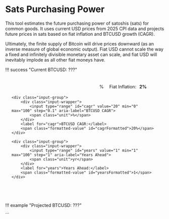 # Sats Purchasing Power
This tool estimates the future purchasing power of satoshis (sats) for common goods. It uses current USD prices from 2025 CPI data and projects future prices in sats based on fiat inflation and BTCUSD growth (CAGR).

Ultimately, the finite supply of Bitcoin will drive prices downward (as an inverse measure of global economic output). Fiat USD cannot scale the way a fixed and infinitely divisible monetary asset can scale, and fiat USD will inevitably implode as all other fiat moneys have.

<style>
    .input-container {
        padding: 20px;
        border: 1px solid var(--md-default-fg-color--light);
        border-radius: 8px;
        background: var(--md-default-bg-color);
        margin-bottom: 20px;
    }
    .input-group {
        display: flex;
        align-items: center;
        margin-bottom: 15px;
    }
    .input-wrapper {
        display: flex;
        align-items: stretch;
        border: 1px solid var(--md-default-fg-color--light);
        border-radius: 4px;
        background: var(--md-default-bg-color);
        transition: border-color 0.2s, box-shadow 0.2s;
        width: 300px; /* Wider for sliders */
    }
    .input-wrapper:hover {
        border-color: var(--md-primary-fg-color--light);
    }
    .input-wrapper:focus-within {
        border-color: var(--md-primary-fg-color);
        box-shadow: 0 0 5px rgba(var(--md-primary-fg-color--rgb), 0.3);
    }
    input[type="range"] {
        flex: 1;
        padding: 8px;
        border: none;
        font-size: 1em;
        color: var(--md-default-fg-color);
        outline: none;
        appearance: none;
        background: transparent;
    }
    input[type="range"]::-webkit-slider-thumb {
        appearance: none;
        width: 16px;
        height: 16px;
        background: var(--md-primary-fg-color);
        border-radius: 50%;
        cursor: pointer;
    }
    input[type="range"]::-moz-range-thumb {
        width: 16px;
        height: 16px;
        background: var(--md-primary-fg-color);
        border-radius: 50%;
        cursor: pointer;
    }
    input[type="range"]::-webkit-slider-runnable-track {
        height: 4px;
        background: var(--md-default-fg-color--light);
        border-radius: 2px;
    }
    input[type="range"]::-moz-range-track {
        height: 4px;
        background: var(--md-default-fg-color--light);
        border-radius: 2px;
    }
    .unit {
        padding: 0 8px;
        font-size: 1em;
        color: var(--md-default-fg-color);
        pointer-events: none;
        border-left: 1px solid var(--md-default-fg-color--light);
        background: rgba(var(--md-default-bg-color--rgb), 0.7);
        display: flex;
        align-items: center;
        border-radius: 0 4px 4px 0;
    }
    .input-container label {
        font-size: 1em;
        color: var(--md-default-fg-color);
        margin-left: 10px;
        margin-right: 10px;
    }
    .formatted-value {
        font-weight: bold;
        color: var(--md-primary-fg-color);
    }
    #error {
        margin-top: 10px;
        padding: 10px;
        border: 1px solid var(--md-typeset-color-error);
        border-radius: 4px;
        background: var(--md-default-bg-color);
        color: var(--md-typeset-color-error);
        font-size: 0.9em;
    }
    #projectedSats {
        font-size: 1em;
        line-height: 1.8;
        color: var(--md-default-fg-color);
    }
    #projectedSats strong {
        color: var(--md-default-fg-color--dark);
    }
</style>
!!! success "Current BTCUSD: <span id="btcPrice">???</span>"
<form id="calcForm" class="input-container">
    <div class="input-group">
        <div class="input-wrapper">
            <input type="range" id="inflation" value="2" min="0" max="100" step="0.1" aria-label="Fiat Inflation">
            <span class="unit">%</span>
        </div>
        <label for="inflation">Fiat Inflation:</label>
        <span class="formatted-value" id="inflationFormatted">2%</span>
    </div>
   
    <div class="input-group">
        <div class="input-wrapper">
            <input type="range" id="cagr" value="20" min="0" max="100" step="0.1" aria-label="BTCUSD CAGR">
            <span class="unit">%</span>
        </div>
        <label for="cagr">BTCUSD CAGR:</label>
        <span class="formatted-value" id="cagrFormatted">20%</span>
    </div>
   
    <div class="input-group">
        <div class="input-wrapper">
            <input type="range" id="years" value="1" min="1" max="100" step="1" aria-label="Years Ahead">
            <span class="unit">yr</span>
        </div>
        <label for="years">Years Ahead:</label>
        <span class="formatted-value" id="yearsFormatted">1</span>
    </div>
</form>
<div id="error" aria-live="polite"></div>
!!! example "Projected BTCUSD: <span id="projectedBtcPrice">???</span>"
    <div id="projectedSats">...</div>
<div id="satspp_page" style="display:none;"></div>

